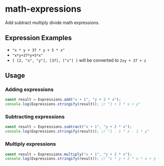 # math-expressions
Add subtract multiply divide math expressions.

## Expression Examples

- `"x * y + 37 * y + 5 * x"`
- `"x*y+37*y+5*x"`
- `[ [2, "x", "y"], [37], ["z"] ]` will be converted to `2xy + 37 + z`

## Usage

### Adding expressions

```js
const result = Expressions.add("x + 1", "y + 2 * x");
console.log(Expressions.stringify(result)); // "1 + 3 * x + y"
```

### Subtracting expressions

```js
const result = Expressions.subtract("x + 1", "y + 2 * x");
console.log(Expressions.stringify(result)); // "1 - 1 * x - 1 * y"
```

### Multiply expressions

```js
const result = Expressions.multiply("x + 1", "y + 2 * x");
console.log(Expressions.stringify(result)); // "x * y + 2 * x * x + y + 2 * x"
```